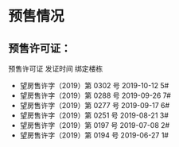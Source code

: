 # 预售情况

## 预售许可证：

预售许可证 发证时间 绑定楼栋

- 望房售许字（2019）第 0302 号 2019-10-12 5#
- 望房售许字（2019）第 0288 号 2019-09-26 7#
- 望房售许字（2019）第 0277 号 2019-09-17 6#
- 望房售许字（2019）第 0251 号 2019-08-21 3#
- 望房售许字（2019）第 0197 号 2019-07-08 2#
- 望房售许字（2019）第 0194 号 2019-06-27 1#
